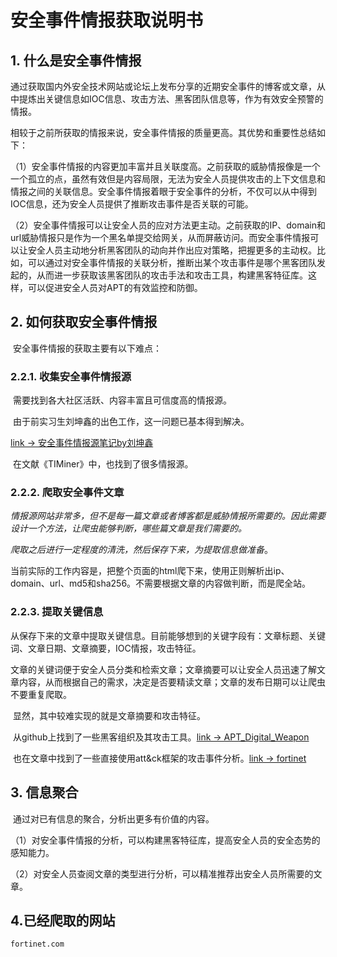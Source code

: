 # 安全事件情报获取说明书







## 1. 什么是安全事件情报

​        通过获取国内外安全技术网站或论坛上发布分享的近期安全事件的博客或文章，从中提炼出关键信息如IOC信息、攻击方法、黑客团队信息等，作为有效安全预警的情报。

​        相较于之前所获取的情报来说，安全事件情报的质量更高。其优势和重要性总结如下：

​        （1）安全事件情报的内容更加丰富并且关联度高。之前获取的威胁情报像是一个一个孤立的点，虽然有效但是内容局限，无法为安全人员提供攻击的上下文信息和情报之间的关联信息。安全事件情报着眼于安全事件的分析，不仅可以从中得到IOC信息，还为安全人员提供了推断攻击事件是否关联的可能。

​        （2）安全事件情报可以让安全人员的应对方法更主动。之前获取的IP、domain和url威胁情报只是作为一个黑名单提交给网关，从而屏蔽访问。而安全事件情报可以让安全人员主动地分析黑客团队的动向并作出应对策略，把握更多的主动权。比如，可以通过对安全事件情报的关联分析，推断出某个攻击事件是哪个黑客团队发起的，从而进一步获取该黑客团队的攻击手法和攻击工具，构建黑客特征库。这样，可以促进安全人员对APT的有效监控和防御。





## 2. 如何获取安全事件情报

​        安全事件情报的获取主要有以下难点：

### 2.2.1. 收集安全事件情报源

​        需要找到各大社区活跃、内容丰富且可信度高的情报源。

​        由于前实习生刘坤鑫的出色工作，这一问题已基本得到解决。

[link -> 安全事件情报源笔记by刘坤鑫](https://gitee.com/solarwindrider/SolarWindRider/raw/main/_posts/%E5%AE%89%E5%85%A8%E4%BA%8B%E4%BB%B6%E6%83%85%E6%8A%A5/%E5%AE%89%E5%85%A8%E4%BA%8B%E4%BB%B6%E6%83%85%E6%8A%A5%E6%BA%90by%E5%88%98%E5%9D%A4%E9%91%AB.md)

​		在文献《TIMiner》中，也找到了很多情报源。

### 2.2.2. 爬取安全事件文章

​        *情报源网站非常多，但不是每一篇文章或者博客都是威胁情报所需要的。因此需要设计一个方法，让爬虫能够判断，哪些篇文章是我们需要的。*

​        *爬取之后进行一定程度的清洗，然后保存下来，为提取信息做准备*。



​		当前实际的工作内容是，把整个页面的html爬下来，使用正则解析出ip、domain、url、md5和sha256。不需要根据文章的内容做判断，而是爬全站。



### 2.2.3. 提取关键信息

​        从保存下来的文章中提取关键信息。目前能够想到的关键字段有：文章标题、关键词、文章日期、文章摘要，IOC情报，攻击特征。

​        文章的关键词便于安全人员分类和检索文章；文章摘要可以让安全人员迅速了解文章内容，从而根据自己的需求，决定是否要精读文章；文章的发布日期可以让爬虫不要重复爬取。

​        显然，其中较难实现的就是文章摘要和攻击特征。

​		从github上找到了一些黑客组织及其攻击工具。[link -> APT_Digital_Weapon](https://github.com/RedDrip7/APT_Digital_Weapon)

​		也在文章中找到了一些直接使用att&ck框架的攻击事件分析。[link -> fortinet](https://www.fortinet.com/blog/threat-research/adversary-playbook-javascript-rat-looking-for-that-government-cheese)

## 3. 信息聚合

​        通过对已有信息的聚合，分析出更多有价值的内容。

​        （1）对安全事件情报的分析，可以构建黑客特征库，提高安全人员的安全态势的感知能力。

​        （2）对安全人员查阅文章的类型进行分析，可以精准推荐出安全人员所需要的文章。

## 4.已经爬取的网站

```py
fortinet.com

```

